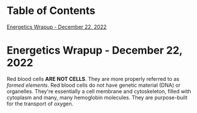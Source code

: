 # Table of Contents

[Energetics Wrapup - December 22, 2022](#energetics-wrapup---december-22-2022)

# Energetics Wrapup - December 22, 2022

Red blood cells **ARE NOT CELLS**. They are more properly referred to as *formed elements*. Red blood cells do not have genetic material (DNA) or organelles. They're essentially a cell membrane and cytoskeleton, filled with cytoplasm and many, many hemoglobin molecules. They are purpose-built for the transport of oxygen.

